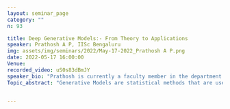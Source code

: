 ```yaml
---
layout: seminar_page
category: ""
n: 93

title: Deep Generative Models:- From Theory to Applications
speaker: Prathosh A P, IISc Bengaluru
img: assets/img/seminars/2022/May-17-2022_Prathosh A P.png
date: 2022-05-17 16:00:00 
Venue: 
recorded_video: uS0s83dBmJY
speaker_bio: "Prathosh is currently a faculty member in the department of Electrical Communication Engineering at the Indian Institute of Science (IISc), Bangalore. He received his PhD from the same institute in 2015 after which he worked in corporate research labs including Xerox Research India, Philips research, and a start-up in CA, USA. His work in the industry, focussing on healthcare analytics, led to the generation of several IP, comprising 15 (US) patents of which 11 are granted and 6 are commercialized. He joined IIT Delhi in 2017 as an Assistant Professor in the computer technology group of Electrical Engineering where was engaged in research and teaching of the machine and deep learning courses. His current research includes guided deep-representational learning, cross-domain generalization, signal processing, and their applications in healthcare. He has co-founded a startup Cogniable.Tech which builds learning algorithms for behavioural healthcare (first-place winner of the recent AI startup challenge by Govt. of India) and also actively engaged with several corporate industries, start-ups, and medical centres (E.g., AIIMS) in solving interesting technical problems."
Topic_abstract: "Generative Models are statistical methods that are used to generative samples from an unknown distributions. Deep Learning, owing to his ubiquitous nature, has dominated the area of generative models, with models such as Generative Adversarial Networks (GANs), Variational Auto-Encoders (VAEs) and Diffusion based models. In this talk, I shall give a rigorous overview of the general working principles of some of these models and discuss a few possible applications in domains such as healthcare."


---
```


